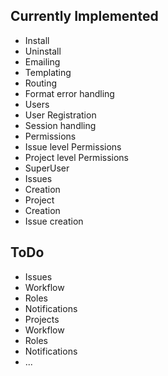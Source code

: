 Currently Implemented
---------------------
 * Install
 * Uninstall
 * Emailing
 * Templating
 * Routing
 * Format error handling
 * Users
  * User Registration
  * Session handling
  * Permissions
   * Issue level Permissions
   * Project level Permissions
   * SuperUser
 * Issues
  * Creation
 * Project
  * Creation
  * Issue creation

ToDo
----
 * Issues
  * Workflow
  * Roles
  * Notifications
 * Projects
  * Workflow
  * Roles
  * Notifications
 * ...